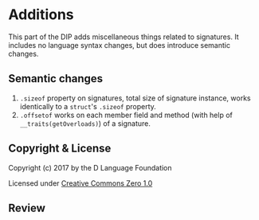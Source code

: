 # Additions
This part of the DIP adds miscellaneous things related to signatures. It includes no language syntax changes, but does introduce semantic changes.

## Semantic changes

1. ``.sizeof`` property on signatures, total size of signature instance, works identically to a ``struct``'s ``.sizeof`` property.
2. ``.offsetof`` works on each member field and method (with help of ``__traits(getOverloads)``) of a signature.

## Copyright & License

Copyright (c) 2017 by the D Language Foundation

Licensed under [Creative Commons Zero 1.0](https://creativecommons.org/publicdomain/zero/1.0/legalcode.txt)

## Review
